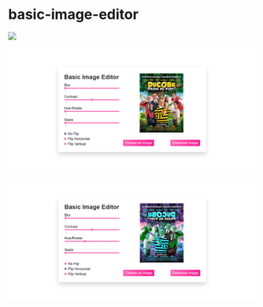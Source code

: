 # basic-image-editor
![](screenshots/initialState.png)

![](screenshots/state.png)

![](screenshots/newState.png)
